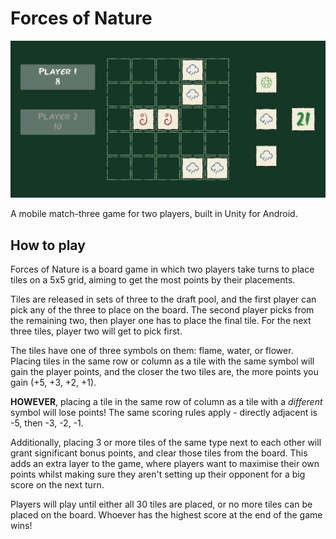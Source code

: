 # Forces of Nature

![Forces of Nature banner](./Docs/banner.png "Forces of Nature banner")

A mobile match-three game for two players, built in Unity for Android.

## How to play

Forces of Nature is a board game in which two players take turns to place tiles on a 5x5 grid, aiming to get the most points by their placements.

Tiles are released in sets of three to the draft pool, and the first player can pick any of the three to place on the board. The second player picks from the remaining two, then player one has to place the final tile. For the next three tiles, player two will get to pick first.

The tiles have one of three symbols on them: flame, water, or flower. Placing tiles in the same row or column as a tile with the same symbol will gain the player points, and the closer the two tiles are, the more points you gain (+5, +3, +2, +1).

**HOWEVER**, placing a tile in the same row of column as a tile with a *different* symbol will lose points! The same scoring rules apply - directly adjacent is -5, then -3, -2, -1.

Additionally, placing 3 or more tiles of the same type next to each other will grant significant bonus points, and clear those tiles from the board. This adds an extra layer to the game, where players want to maximise their own points whilst making sure they aren't setting up their opponent for a big score on the next turn.

Players will play until either all 30 tiles are placed, or no more tiles can be placed on the board. Whoever has the highest score at the end of the game wins!